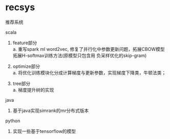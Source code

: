 # recsys
推荐系统

scala

1. feature部分 <br>
   a. 重写spark ml word2vec, 修复了并行化中参数更新问题，拓展CBOW模型  拓展H-softmax训练方法(原模型只包含用 负采样优化的skip-gram)

2. optimize部分 <br>
   a. 将优化训练模块化分成计算梯度与更新参数，实现梯度下降类，牛顿法类；
   
3. tree部分 <br>
   a. 梯度提升树的实现
   
   
java

1. 基于java实现simrank的mr分布式版本



python

1. 实现一些基于tensorflow的模型
